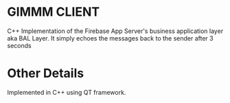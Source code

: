 # GIMMM CLIENT

C++ Implementation of the Firebase App Server's business application layer aka BAL Layer. It simply echoes the messages back to the sender after 3 seconds

# Other Details
Implemented in C++ using QT framework.

